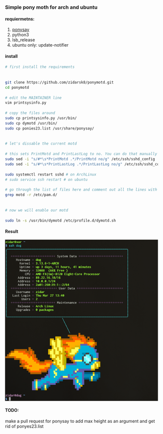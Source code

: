 ### Simple pony moth for arch and ubuntu

#### requiermetns:

1. [ponysay](https://github.com/erkin/ponysay "cowsay reimplemention for ponies")
2. python3
3. lsb_release
4. ubuntu only: update-notifier

#### install 

```bash
# first install the requirements


git clone https://github.com/zidarsk8/ponymotd.git
cd ponymotd

# edit the MAINTAINER line
vim printsysinfo.py 

# copy the files around
sudo cp printsysinfo.py /usr/bin/
sudo cp dymotd /usr/bin/
sudo cp ponies23.list /usr/share/ponysay/


# let's dissable the current motd

# this sets PrintMotd and PrintLastLog to no. You can do that manually if you want
sudo sed -i "s/#*\s*PrintMotd .*/PrintMotd no/g" /etc/ssh/sshd_config
sudo sed -i "s/#*\s*PrintLastLog .*/PrintLastLog no/g" /etc/ssh/sshd_config

sudo systemctl restart sshd # on ArchLinux
# sudo service ssh restart # on ubuntu

# go through the list of files here and comment out all the lines with pam_motd.so
grep motd -r /etc/pam.d/


# now we will enable our motd 

sudo ln -s /usr/bin/dymotd /etc/profile.d/dymotd.sh

```

#### Result

![pony screenshot](https://raw.githubusercontent.com/zidarsk8/ponymotd/master/screenshot.png "pony")

#### TODO: 

make a pull request for ponysay to add max height as an argument and get rid of ponyes23.list
